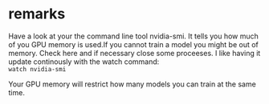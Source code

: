  

# remarks

Have a look at your the command line tool nvidia-smi. It tells you how much of you GPU memory is used.If you cannot train a model you might be out of memory. Check here and if necessary close some proceeses. I like having it update continously with the watch command:<br>
<code>watch nvidia-smi</code><br>

Your GPU memory will restrict how many models you can train at the same time.
